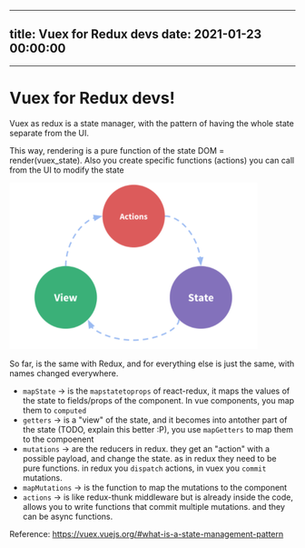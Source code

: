 
---
title: Vuex for Redux devs
date: 2021-01-23 00:00:00
---
---

# Vuex for Redux devs!

Vuex as redux is a state manager, with the pattern of having the whole state separate from the UI. 

This way, rendering is a pure function of the state DOM = render(vuex_state). Also you create specific functions (actions) you can call from the UI to modify the state

![](<../obsidian/images/VuexForRedux.png>)

So far, is the same with Redux, and for everything else is just the same, with names changed everywhere.


- `mapState` -> is the `mapstatetoprops` of react-redux, it maps the values of the state to fields/props of the component. In vue components, you map them to `computed`
-  `getters` -> is a "view" of the state, and it becomes into antother part of the state (TODO, explain this better :P), you use `mapGetters` to map them to the compoenent
- `mutations` -> are the reducers in redux. they get an "action" with a possible payload, and change the state. as in redux they need to be pure functions. in redux you `dispatch` actions, in vuex you `commit` mutations.
- `mapMutations` -> is the function to map the mutations to the component
- `actions` -> is like redux-thunk middleware but is already inside the code, allows you to write functions that commit multiple mutations. and they can be async functions.

Reference: https://vuex.vuejs.org/#what-is-a-state-management-pattern

